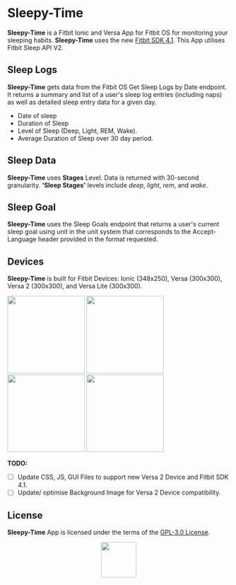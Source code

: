 # Sleepy-Time
**Sleepy-Time** is a Fitbit Ionic and Versa App for Fitbit OS for monitoring your sleeping habits. **Sleepy-Time** uses the new [Fitbit SDK 4.1](https://github.com/Fitbit). This App utilises Fitbit Sleep API V2.

## Sleep Logs
**Sleepy-Time** gets data from the Fitbit OS Get Sleep Logs by Date endpoint. It returns a summary and list of a user's sleep log entries (including naps) as well as detailed sleep entry data for a given day.

* Date of sleep
* Duration of Sleep
* Level of Sleep (Deep, Light, REM, Wake).
* Average Duration of Sleep over 30 day period.

## Sleep Data
**Sleepy-Time** uses **Stages** Level. Data is returned with 30-second granularity. **'Sleep Stages'** levels include *deep*, *light*, *rem*, and *wake*.

## Sleep Goal
**Sleepy-Time** uses the Sleep Goals endpoint that returns a user's current sleep goal using unit in the unit system that corresponds to the Accept-Language header provided in the format requested.

## Devices
**Sleepy-Time** is built for Fitbit Devices: Ionic (348x250), Versa (300x300), Versa 2 (300x300), and Versa Lite (300x300).

<p align="left">
  <img width="175" height="175" src=./screenshots/sleepy-time-versa-1.png>
  <img width="175" height="175" src=./screenshots/sleepy-time-versa-2.png>
  <img width="175" height="175" src=./screenshots/sleepy-time-versa-lite-1.png>
  <img width="175" height="175" src=./screenshots/sleepy-time-ionic-1.png>
</p>

**TODO:**
- [ ] Update CSS, JS, GUI Files to support new Versa 2 Device and Fitbit SDK 4.1.
- [ ] Update/ optimise Background Image for Versa 2 Device compatibility.

## License
**Sleepy-Time** App is licensed under the terms of the [GPL-3.0 License](/LICENSE). 

<p align="middle">
<img width="80" height="80" src=./resources/icon.png>
</p>

